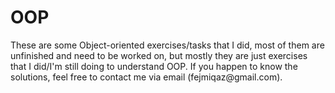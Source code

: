 # OOP

<p>These are some Object-oriented exercises/tasks that I did, most of them are unfinished and need to be worked on, but mostly they are just exercises that I did/I'm still doing to understand OOP. If you happen to know the solutions, feel free to contact me via email (fejmiqaz@gmail.com).</p>
